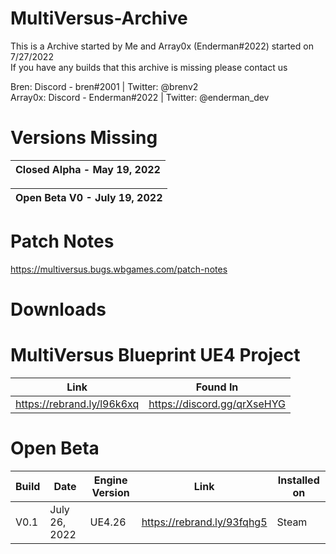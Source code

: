 # MultiVersus-Archive
This is a Archive started by Me and Array0x (Enderman#2022) started on 7/27/2022<br />
If you have any builds that this archive is missing please contact us

Bren: Discord - bren#2001 | Twitter: @brenv2<br />
Array0x: Discord - Enderman#2022 | Twitter: @enderman_dev

# Versions Missing 

| Closed Alpha - May 19, 2022 |
|------------------------------|


| Open Beta V0 - July 19, 2022 |
|------------------------------|


# Patch Notes

https://multiversus.bugs.wbgames.com/patch-notes

# Downloads

# MultiVersus Blueprint UE4 Project
| Link | Found In |
|------|----------|
| https://rebrand.ly/l96k6xq | https://discord.gg/qrXseHYG |

# Open Beta
| Build                  	 | Date          	 | Engine Version	    |		    Link             |		    Installed on             |     
| ------------------------------ | --------------------- | ------------------------ | ------------------------------ | ------------------------------ |
| V0.1        	 |  July 26, 2022	   	 | UE4.26	    |		https://rebrand.ly/93fqhg5                                   |             Steam
